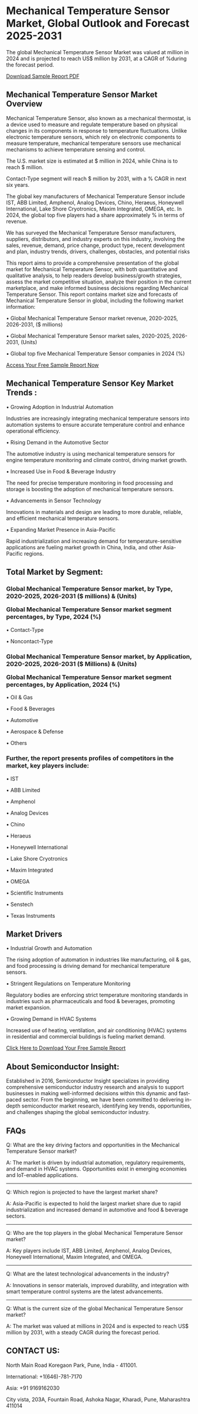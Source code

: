 <h1>Mechanical Temperature Sensor Market, Global Outlook and Forecast 2025-2031</h1>

The global Mechanical Temperature Sensor Market was valued at million in 2024 and is projected to reach US$ million by 2031, at a CAGR of %during the forecast period.

[Download Sample Report PDF
](https://semiconductorinsight.com/download-sample-report/?product_id=88339)

<h2>Mechanical Temperature Sensor Market Overview</h2>



Mechanical Temperature Sensor, also known as a mechanical thermostat, is a device used to measure and regulate temperature based on physical changes in its components in response to temperature fluctuations. Unlike electronic temperature sensors, which rely on electronic components to measure temperature, mechanical temperature sensors use mechanical mechanisms to achieve temperature sensing and control.

The U.S. market size is estimated at $ million in 2024, while China is to reach $ million.

Contact-Type segment will reach $ million by 2031, with a % CAGR in next six years.

The global key manufacturers of Mechanical Temperature Sensor include IST, ABB Limited, Amphenol, Analog Devices, Chino, Heraeus, Honeywell International, Lake Shore Cryotronics, Maxim Integrated, OMEGA, etc. In 2024, the global top five players had a share approximately % in terms of revenue.

We has surveyed the Mechanical Temperature Sensor manufacturers, suppliers, distributors, and industry experts on this industry, involving the sales, revenue, demand, price change, product type, recent development and plan, industry trends, drivers, challenges, obstacles, and potential risks

This report aims to provide a comprehensive presentation of the global market for Mechanical Temperature Sensor, with both quantitative and qualitative analysis, to help readers develop business/growth strategies, assess the market competitive situation, analyze their position in the current marketplace, and make informed business decisions regarding Mechanical Temperature Sensor. This report contains market size and forecasts of Mechanical Temperature Sensor in global, including the following market information:

•	Global Mechanical Temperature Sensor market revenue, 2020-2025, 2026-2031, ($ millions)

•	Global Mechanical Temperature Sensor market sales, 2020-2025, 2026-2031, (Units)

•	Global top five Mechanical Temperature Sensor companies in 2024 (%)



[Access Your Free Sample Report Now
](https://semiconductorinsight.com/download-sample-report/?product_id=88339)


<h2>Mechanical Temperature Sensor Key Market Trends  :</h2>

•	Growing Adoption in Industrial Automation

Industries are increasingly integrating mechanical temperature sensors into automation systems to ensure accurate temperature control and enhance operational efficiency.

•	Rising Demand in the Automotive Sector

The automotive industry is using mechanical temperature sensors for engine temperature monitoring and climate control, driving market growth.

•	Increased Use in Food & Beverage Industry

The need for precise temperature monitoring in food processing and storage is boosting the adoption of mechanical temperature sensors.

•	Advancements in Sensor Technology

Innovations in materials and design are leading to more durable, reliable, and efficient mechanical temperature sensors.

•	Expanding Market Presence in Asia-Pacific

Rapid industrialization and increasing demand for temperature-sensitive applications are fueling market growth in China, India, and other Asia-Pacific regions.



<h2>Total Market by Segment:</h2>

<h3>Global Mechanical Temperature Sensor market, by Type, 2020-2025, 2026-2031 ($ millions) & (Units)

Global Mechanical Temperature Sensor market segment percentages, by Type, 2024 (%)</h3>

•	Contact-Type

•	Noncontact-Type

<h3>Global Mechanical Temperature Sensor market, by Application, 2020-2025, 2026-2031 ($ Millions) & (Units)

Global Mechanical Temperature Sensor market segment percentages, by Application, 2024 (%)</h3>

•	Oil & Gas

•	Food & Beverages

•	Automotive

•	Aerospace & Defense

•	Others

<h3>Further, the report presents profiles of competitors in the market, key players include:</h3>

•	IST

•	ABB Limited

•	Amphenol

•	Analog Devices

•	Chino

•	Heraeus

•	Honeywell International

•	Lake Shore Cryotronics

•	Maxim Integrated

•	OMEGA

•	Scientific Instruments

•	Senstech

•	Texas Instruments



<h2>Market Drivers</h2>

•	Industrial Growth and Automation

The rising adoption of automation in industries like manufacturing, oil & gas, and food processing is driving demand for mechanical temperature sensors.

•	Stringent Regulations on Temperature Monitoring

Regulatory bodies are enforcing strict temperature monitoring standards in industries such as pharmaceuticals and food & beverages, promoting market expansion.

•	Growing Demand in HVAC Systems

Increased use of heating, ventilation, and air conditioning (HVAC) systems in residential and commercial buildings is fueling market demand.



[Click Here to Download Your Free Sample Report 
](https://semiconductorinsight.com/download-sample-report/?product_id=88339)


<h2>About Semiconductor Insight:</h2>

Established in 2016, Semiconductor Insight specializes in providing comprehensive semiconductor industry research and analysis to support businesses in making well-informed decisions within this dynamic and fast-paced sector. From the beginning, we have been committed to delivering in-depth semiconductor market research, identifying key trends, opportunities, and challenges shaping the global semiconductor industry.





<h2>FAQs</h2>

Q: What are the key driving factors and opportunities in the Mechanical Temperature Sensor market?

A: The market is driven by industrial automation, regulatory requirements, and demand in HVAC systems. Opportunities exist in emerging economies and IoT-enabled applications.

________________________________________

Q: Which region is projected to have the largest market share?

A: Asia-Pacific is expected to hold the largest market share due to rapid industrialization and increased demand in automotive and food & beverage sectors.

________________________________________

Q: Who are the top players in the global Mechanical Temperature Sensor market?

A: Key players include IST, ABB Limited, Amphenol, Analog Devices, Honeywell International, Maxim Integrated, and OMEGA.

________________________________________

Q: What are the latest technological advancements in the industry?


A: Innovations in sensor materials, improved durability, and integration with smart temperature control systems are the latest advancements.
________________________________________


Q: What is the current size of the global Mechanical Temperature Sensor market?

A: The market was valued at millions in 2024 and is expected to reach US$ million by 2031, with a steady CAGR during the forecast period.




<h2>CONTACT US:</h2>

North Main Road Koregaon Park, Pune, India - 411001.

International: +1(646)-781-7170

Asia: +91 9169162030




City vista, 203A, Fountain Road, Ashoka Nagar, Kharadi, Pune, Maharashtra 411014



